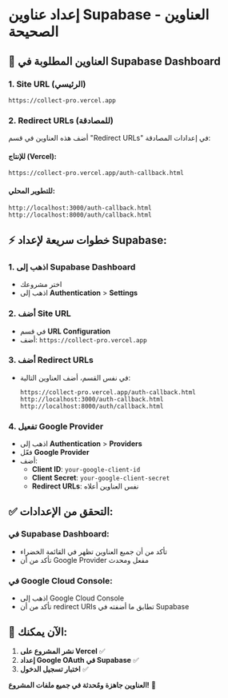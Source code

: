 # إعداد عناوين Supabase - العناوين الصحيحة

## 📍 العناوين المطلوبة في Supabase Dashboard

### 1. Site URL (الرئيسي)
```
https://collect-pro.vercel.app
```

### 2. Redirect URLs (للمصادقة)
أضف هذه العناوين في قسم "Redirect URLs" في إعدادات المصادقة:

#### للإنتاج (Vercel):
```
https://collect-pro.vercel.app/auth-callback.html
```

#### للتطوير المحلي:
```
http://localhost:3000/auth-callback.html
http://localhost:8000/auth/callback.html
```

## ⚡ خطوات سريعة لإعداد Supabase:

### 1. اذهب إلى Supabase Dashboard
- اختر مشروعك
- اذهب إلى **Authentication** > **Settings**

### 2. أضف Site URL
- في قسم **URL Configuration**
- أضف: `https://collect-pro.vercel.app`

### 3. أضف Redirect URLs
- في نفس القسم، أضف العناوين التالية:
  ```
  https://collect-pro.vercel.app/auth-callback.html
  http://localhost:3000/auth-callback.html
  http://localhost:8000/auth/callback.html
  ```

### 4. تفعيل Google Provider
- اذهب إلى **Authentication** > **Providers**
- فعّل **Google Provider**
- أضف:
  - **Client ID**: `your-google-client-id`
  - **Client Secret**: `your-google-client-secret`
  - **Redirect URLs**: نفس العناوين أعلاه

## ✅ التحقق من الإعدادات:

### في Supabase Dashboard:
- تأكد من أن جميع العناوين تظهر في القائمة الخضراء
- تأكد من أن Google Provider مفعل ومحدث

### في Google Cloud Console:
- اذهب إلى Google Cloud Console
- تأكد من أن redirect URIs تطابق ما أضفته في Supabase

## 🎯 الآن يمكنك:
1. **نشر المشروع على Vercel** ✅
2. **إعداد Google OAuth في Supabase** ✅
3. **اختبار تسجيل الدخول** ✅

**العناوين جاهزة ومُحدثة في جميع ملفات المشروع!** 🎉